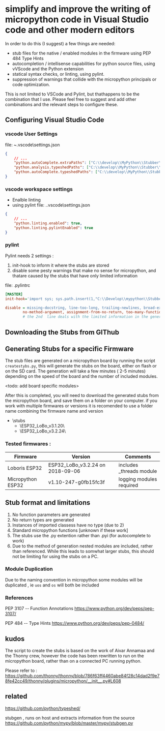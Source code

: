 # simplify and improve the writing of micropython code in Visual Studio code and other modern editors

In order to do this (I suggest) a few things are needed:
- stub files for the native / enabled modules in the firmware using PEP 484 Type Hints
- autocompletion / intellisense capabilities for python source files, using vVScode and the Python extension 
- statical syntax checks, or linting, using pylint.
- suppression of warnings that collide with the micropython principals or code optimization.

This is not limited to VSCode and Pylint, but thathappens to be the combination that I use.
Please feel free to suggest and add other combinations and the relevant steps to configure these. 




## Configuring Visual Studio Code 

### vscode User Settings
file: ~\.vscode\settings.json
``` json
{
    // ...
    "python.autoComplete.extraPaths": ["C:\\develop\\MyPython\\Stubber\\stubs"],
    "python.analysis.typeshedPaths": ["C:\\develop\\MyPython\\Stubber\\stubs"],
    "python.autoComplete.typeshedPaths": ["C:\\develop\\MyPython\\Stubber\\stubs"]
}
```

### vscode workspace settings 
- Enalble linting
- using pylint 
file: .\.vscode\settings.json

```  json
{
    // ...
    "python.linting.enabled": true,
    "python.linting.pylintEnabled": true
}

```
### pylint

Pylint needs 2 settings :
1. init-hook to inform it where the stubs are stored
2. disable some pesty warnings that make no sense for micropython, and thatare caused by the stubs that have only limited information

file: .pylintrc
``` ini
[MASTER]
init-hook='import sys; sys.path.insert(1,"C:\\Develop\\mypython\\Stubber\\stubs")'

disable = missing-docstring, line-too-long, trailing-newlines, broad-except, logging-format-interpolation, invalid-name, 
        no-method-argument, assignment-from-no-return, too-many-function-args, unexpected-keyword-arg
        # the 2nd  line deals with the limited information in the generated stubs.

```

## Downloading the Stubs from GIThub 

<Todo>


## Generating Stubs for a specific Firmware 

The stub files are generated on a micropython board by running the script `createstybs.py`, 
this will generate the stubs on the board, either on flash or on the SD card.
The generation will take a few minutes ( 2-5 minutes) depending on the speed of the board and the number of included modules.

<todo: add board specific modules>  

After this is completed, you will need to download the generated stubs from the micropython board, and save them on a folder on your computer. 
if you work with multiple firmwares or versions it is recomended to use a folder name combining the firmware name and version
- \stubs
    - \ESP32_LoBo_v3.1.20\
    - \ESP32_LoBo_v3.2.24\
    
### Tested firmwares :

| Firmware         | Version                          | Comments        |
|------------------|----------------------------------|-----------------|
| Loboris ESP32    | ESP32_LoBo_v3.2.24 on 2018-09-06 | includes _threads module 
| Micropython ESP32| v1.10-247-g0fb15fc3f             | logging modules required 


## Stub format and limitations 

1. No function parameters are generated 
2. No return types are generated 
3. Instances of imported classess have no type (due to 2)
4. Standard micropython functions [unknown if these work]
5. The stubs use the .py extention rather than .pyi (for autocomplete to work) 
6. Due to the method of generation nested modules are included, rather than referenced. While this leads to somwhat larger stubs, this should not be limiting for using the stubs on a PC.  

### Module Duplication 
Due to the naming convention in micropython some modules will be duplicated , ie `uos` and `os` will both be included 

### References
PEP 3107 -- Function Annotations
https://www.python.org/dev/peps/pep-3107/

PEP 484 -- Type Hints
https://www.python.org/dev/peps/pep-0484/

## kudos 
The script to create the stubs is based on the work of Aivar Annamaa and the Thonny crew, however the code has been rewritten to run on the micropython board, rather than on a connected PC running python.  

Please refer to : 
https://github.com/thonny/thonny/blob/786f63ff4460abe84f28c14dad2f9e78fe42cc49/thonny/plugins/micropython/__init__.py#L608

## related 
https://github.com/python/typeshed/

stubgen , runs on host and extracts information from the source 
https://github.com/python/mypy/blob/master/mypy/stubgen.py

